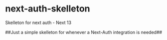 # next-auth-skelleton
Skelleton for next auth - Next 13


##Just a simple skelleton for whenever a Next-Auth integration is needed##

